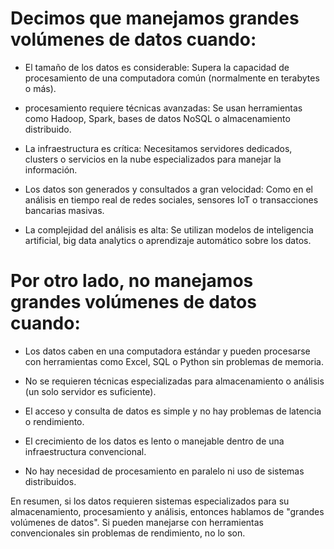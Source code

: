 # Decimos que manejamos grandes volúmenes de datos cuando:

- El tamaño de los datos es considerable: 
Supera la capacidad de procesamiento de una computadora común (normalmente en terabytes o más).

-  procesamiento requiere técnicas avanzadas: 
Se usan herramientas como Hadoop, Spark, bases de datos NoSQL o almacenamiento distribuido.

- La infraestructura es crítica: 
Necesitamos servidores dedicados, clusters o servicios en la nube especializados para manejar la información.

- Los datos son generados y consultados a gran velocidad: 
Como en el análisis en tiempo real de redes sociales, sensores IoT o transacciones bancarias masivas.

- La complejidad del análisis es alta: 
Se utilizan modelos de inteligencia artificial, big data analytics o aprendizaje automático sobre los datos.


# Por otro lado, no manejamos grandes volúmenes de datos cuando:

- Los datos caben en una computadora estándar y pueden procesarse con herramientas como Excel, SQL o Python sin problemas de memoria.

- No se requieren técnicas especializadas para almacenamiento o análisis (un solo servidor es suficiente).

- El acceso y consulta de datos es simple y no hay problemas de latencia o rendimiento.

- El crecimiento de los datos es lento o manejable dentro de una infraestructura convencional.

- No hay necesidad de procesamiento en paralelo ni uso de sistemas distribuidos.

En resumen, si los datos requieren sistemas especializados para su almacenamiento, procesamiento y análisis, entonces hablamos de "grandes volúmenes de datos". Si pueden manejarse con herramientas convencionales sin problemas de rendimiento, no lo son.






